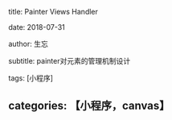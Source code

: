 title: Painter Views Handler

date: 2018-07-31

author: 生忘

subtitle: painter对元素的管理机制设计

tags: [小程序]

## categories: 【小程序，canvas】



